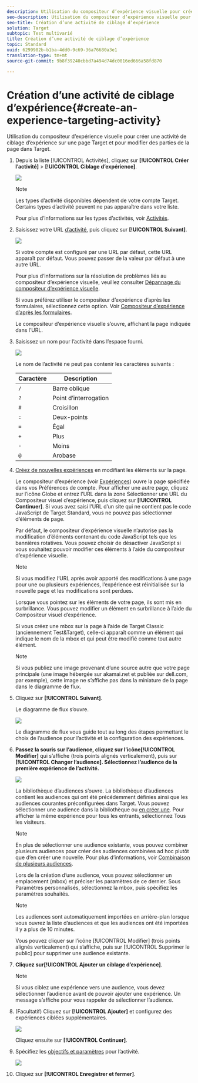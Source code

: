 ```yaml
---
description: Utilisation du compositeur d’expérience visuelle pour créer une activité de ciblage d’expérience sur une page Target et pour modifier des parties de la page dans Target.
seo-description: Utilisation du compositeur d’expérience visuelle pour créer une activité de ciblage d’expérience sur une page Target et pour modifier des parties de la page dans Target.
seo-title: Création d’une activité de ciblage d’expérience
solution: Target
subtopic: Test multivarié
title: Création d’une activité de ciblage d’expérience
topic: Standard
uuid: 6299982b-b1ba-4dd0-9c69-36a76680a3e1
translation-type: tm+mt
source-git-commit: 9b8f39240cbbd7a494d74dc0016ed666a58fd870

---
```



# Création d’une activité de ciblage d’expérience{#create-an-experience-targeting-activity}

Utilisation du compositeur d’expérience visuelle pour créer une activité de ciblage d’expérience sur une page Target et pour modifier des parties de la page dans Target.

1. Depuis la liste [!UICONTROL Activités], cliquez sur **[!UICONTROL Créer l’activité]** &gt; **[!UICONTROL Ciblage d’expérience]**.

   ![](assets/xt_select.png)

   >[!NOTE]
   >
   >Les types d’activité disponibles dépendent de votre compte Target. Certains types d’activité peuvent ne pas apparaître dans votre liste.

   Pour plus d’informations sur les types d’activités, voir  [Activités](../../../c-activities/activities.md#concept_D317A95A1AB54674BA7AB65C7985BA03).
1. Saisissez votre URL [d’activité](../../../c-activities/t-experience-target/t-xt-create/xt-activity-url.md#concept_D28549AAA0A14E3BB5F05F32BE8ABC90), puis cliquez sur **[!UICONTROL Suivant]**.

   ![](assets/form_url.png)

   Si votre compte est configuré par une URL par défaut, cette URL apparaît par défaut. Vous pouvez passer de la valeur par défaut à une autre URL.

   Pour plus d’informations sur la résolution de problèmes liés au compositeur d’expérience visuelle, veuillez consulter [Dépannage du compositeur d’expérience visuelle](../../../c-experiences/c-visual-experience-composer/r-troubleshoot-composer/troubleshoot-composer.md#reference_77743144F10143A3A89D56E116D296E4).

   Si vous préférez utiliser le compositeur d’expérience d’après les formulaires, sélectionnez cette option. Voir [Compositeur d’expérience d’après les formulaires](https://marketing.adobe.com/resources/help/en_US/target/target/t_form_experience_composer.html).

   Le compositeur d’expérience visuelle s’ouvre, affichant la page indiquée dans l’URL.
1. Saisissez un nom pour l’activité dans l’espace fourni.

   ![](assets/xt_name.png)

   Le nom de l’activité ne peut pas contenir les caractères suivants :

   | Caractère | Description |
   |--- |--- |
   | `/` | Barre oblique |
   | `?` | Point d’interrogation |
   | `#` | Croisillon |
   | `:` | Deux-points |
   | `=` | Égal |
   | `+` | Plus |
   | `-` | Moins |
   | `@` | Arobase |

1. [Créez de nouvelles expériences](../../../c-activities/t-experience-target/t-xt-create/xt-add-experience.md#task_454646F2895242D3B92DC395A0CE1A00) en modifiant les éléments sur la page.

   Le compositeur d’expérience (voir [Expériences](../../../c-experiences/experiences.md#concept_1D011219034B492BB03C08B3BB80E3F0)) ouvre la page spécifiée dans vos Préférences de compte. Pour afficher une autre page, cliquez sur l’icône Globe et entrez l’URL dans la zone Sélectionner une URL du Compositeur visuel d’expérience, puis cliquez sur **[!UICONTROL Continuer]**. Si vous avez saisi l’URL d’un site qui ne contient pas le code JavaScript de Target Standard, vous ne pouvez pas sélectionner d’éléments de page.

   Par défaut, le compositeur d’expérience visuelle n’autorise pas la modification d’éléments contenant du code JavaScript tels que les bannières rotatives. Vous pouvez choisir de désactiver JavaScript si vous souhaitez pouvoir modifier ces éléments à l’aide du compositeur d’expérience visuelle.

   >[!NOTE]
   >
   >Si vous modifiez l’URL après avoir apporté des modifications à une page pour une ou plusieurs expériences, l’expérience est réinitialisée sur la nouvelle page et les modifications sont perdues.

   Lorsque vous pointez sur les éléments de votre page, ils sont mis en surbrillance. Vous pouvez modifier un élément en surbrillance à l’aide du Compositeur visuel d’expérience.

   Si vous créez une mbox sur la page à l’aide de Target Classic (anciennement Test&amp;Target), celle-ci apparaît comme un élément qui indique le nom de la mbox et qui peut être modifié comme tout autre élément.

   >[!NOTE]
   >
   >Si vous publiez une image provenant d’une source autre que votre page principale (une image hébergée sur akamai.net et publiée sur dell.com, par exemple), cette image ne s’affiche pas dans la miniature de la page dans le diagramme de flux.

1. Cliquez sur **[!UICONTROL Suivant]**.

   Le diagramme de flux s’ouvre.

   ![](assets/xt_diagram.png)

   Le diagramme de flux vous guide tout au long des étapes permettant le choix de l’audience pour l’activité et la configuration des expériences.
1. **Passez la souris sur l’audience, cliquez sur l’icône[!UICONTROL Modifier]** qui s’affiche (trois points alignés verticalement), puis sur **[!UICONTROL Changer l’audience]. Sélectionnez l’audience de la première expérience de l’activité.**

   ![](assets/xt_change_audience.png)

   La bibliothèque d’audiences s’ouvre. La bibliothèque d’audiences contient les audiences qui ont été précédemment définies ainsi que les audiences courantes préconfigurées dans Target. Vous pouvez sélectionner une audience dans la bibliothèque ou  [en créer une](../../../c-target/c-audiences/audiences.md#concept_65BE870D290E412D8BBF557EEA67C271). Pour afficher la même expérience pour tous les entrants, sélectionnez Tous les visiteurs.

   >[!NOTE]
   >
   >En plus de sélectionner une audience existante, vous pouvez combiner plusieurs audiences pour créer des audiences combinées ad hoc plutôt que d’en créer une nouvelle. Pour plus d’informations, voir [Combinaison de plusieurs audiences](../../../c-target/combining-multiple-audiences.md#concept_A7386F1EA4394BD2AB72399C225981E5).

   Lors de la création d’une audience, vous pouvez sélectionner un emplacement (mbox) et préciser les paramètres de ce dernier. Sous Paramètres personnalisés, sélectionnez la mbox, puis spécifiez les paramètres souhaités.

   >[!NOTE]
   >
   >Les audiences sont automatiquement importées en arrière-plan lorsque vous ouvrez la liste d’audiences et que les audiences ont été importées il y a plus de 10 minutes.

   Vous pouvez cliquer sur l’icône [!UICONTROL Modifier] (trois points alignés verticalement) qui s’affiche, puis sur [!UICONTROL Supprimer le public] pour supprimer une audience existante.
1. **Cliquez sur[!UICONTROL Ajouter un ciblage d’expérience]**.

   >[!NOTE]
   >
   >Si vous ciblez une expérience vers une audience, vous devez sélectionner l’audience avant de pouvoir ajouter une expérience. Un message s’affiche pour vous rappeler de sélectionner l’audience.

1. (Facultatif) Cliquez sur **[!UICONTROL Ajouter]** et configurez des expériences ciblées supplémentaires.

   ![](assets/xt_add_xt.png)

   Cliquez ensuite sur **[!UICONTROL Continuer]**.
1. Spécifiez les [objectifs et paramètres](../../../c-activities/t-experience-target/t-xt-create/xt-goals-and-settings.md#reference_B25389FD6F3A4989801E740364B089CC) pour l’activité.

   ![](assets/xt_settings.png)

1. Cliquez sur **[!UICONTROL Enregistrer et fermer]**.
